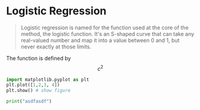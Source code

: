 # Logistic Regression
> Logistic regression is named for the function used at the core of the method, the logistic function. It's an S-shaped curve that can take any real-valued number and map it into a value between 0 and 1, but never exactly at those limits. 

The function is defined by $$c^2$$

```python {cmd=true matplotlib=true}
import matplotlib.pyplot as plt
plt.plot([1,2,3, 4])
plt.show() # show figure
```
```python {cmd=true}
print("asdfasdf")
```

